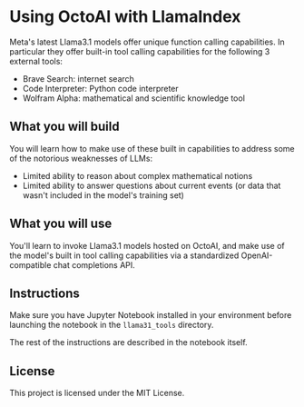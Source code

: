 # Using OctoAI with LlamaIndex
Meta's latest Llama3.1 models offer unique function calling capabilities. In particular they offer built-in tool calling capabilities for the following 3 external tools:
* Brave Search: internet search
* Code Interpreter: Python code interpreter
* Wolfram Alpha: mathematical and scientific knowledge tool


## What you will build
You will learn how to make use of these built in capabilities to address some of the notorious weaknesses of LLMs:
* Limited ability to reason about complex mathematical notions
* Limited ability to answer questions about current events (or data that wasn't included in the model's training set)

## What you will use
You'll learn to invoke Llama3.1 models hosted on OctoAI, and make use of the model's built in tool calling capabilities via a standardized OpenAI-compatible chat completions API.


## Instructions
Make sure you have Jupyter Notebook installed in your environment before launching the notebook in the `llama31_tools` directory.

The rest of the instructions are described in the notebook itself.

## License

This project is licensed under the MIT License.

